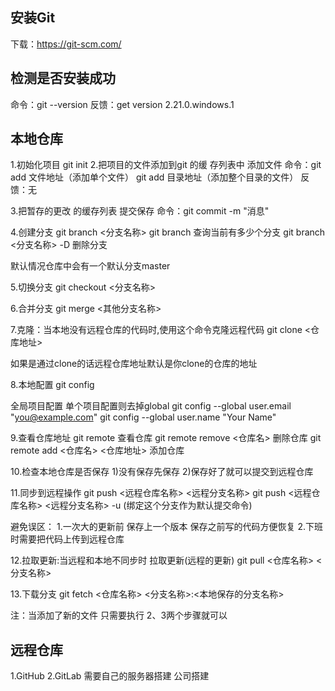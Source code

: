 ## 安装Git
 下载：https://git-scm.com/

## 检测是否安装成功
 命令：git --version
 反馈：get version 2.21.0.windows.1

## 本地仓库
 1.初始化项目 git init
 2.把项目的文件添加到git 的缓 存列表中
 添加文件
 命令：git add 文件地址（添加单个文件） 
       git add 目录地址（添加整个目录的文件）
 反馈：无
 
 3.把暂存的更改 的缓存列表 提交保存
 命令：git commit -m "消息"
 
 4.创建分支
 git branch <分支名称>
 git branch 查询当前有多少个分支
 git branch <分支名称> -D 删除分支

 默认情况仓库中会有一个默认分支master

 5.切换分支
 git checkout <分支名称>

 6.合并分支
 git merge <其他分支名称>

 7.克隆：当本地没有远程仓库的代码时,使用这个命令克隆远程代码
 git clone <仓库地址>

 如果是通过clone的话远程仓库地址默认是你clone的仓库的地址

8.本地配置
git config

全局项目配置 单个项目配置则去掉global
git config --global user.email "you@example.com"
git config --global user.name "Your Name"

9.查看仓库地址
git remote  查看仓库
git remote remove <仓库名>  删除仓库
git remote add <仓库名> <仓库地址>  添加仓库

10.检查本地仓库是否保存
 1)没有保存先保存
 2)保存好了就可以提交到远程仓库

 11.同步到远程操作
 git push <远程仓库名称> <远程分支名称>
 git push <远程仓库名称> <远程分支名称> -u (绑定这个分支作为默认提交命令)

 避免误区：
 1.一次大的更新前 保存上一个版本 保存之前写的代码方便恢复
 2.下班时需要把代码上传到远程仓库

 12.拉取更新:当远程和本地不同步时 拉取更新(远程的更新)
 git pull <仓库名称> <分支名称>

 13.下载分支
 git fetch <仓库名称> <分支名称>:<本地保存的分支名称>

 注：当添加了新的文件 只需要执行 2、3两个步骤就可以

## 远程仓库

1.GitHub
2.GitLab
需要自己的服务器搭建 公司搭建
